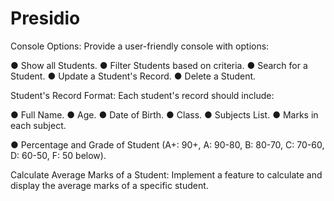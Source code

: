 # Presidio
Console Options: Provide a user-friendly console with options:

● Show all Students.
● Filter Students based on criteria.
● Search for a Student.
● Update a Student's Record.
● Delete a Student.

Student's Record Format: Each student's record should include:

● Full Name.
● Age.
● Date of Birth.
● Class.
● Subjects List.
● Marks in each subject.

● Percentage and Grade of Student (A+: 90+, A: 90-80, B: 80-70, C:
70-60, D: 60-50, F: 50 below).

Calculate Average Marks of a Student: Implement a feature to calculate and
display the average marks of a specific student.
